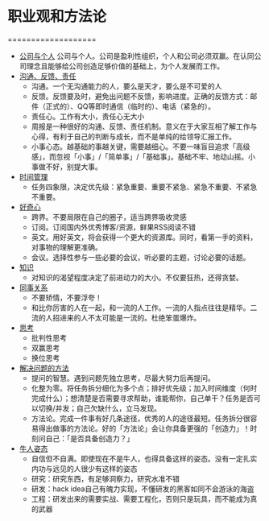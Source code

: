 # 职业观和方法论
===================

* [公司与个人]()
	公司与个人。公司是盈利性组织，个人和公司必须双赢。在认同公司理念且能够给公司创造足够价值的基础上，为个人发展而工作。
* [沟通、反馈、责任]()
	* 沟通。一个无沟通能力的人，要么是天才，要么是不可爱的人
	* 反馈。反馈要及时，避免出问题不反馈，影响进度。正确的反馈方式：邮件（正式的）、QQ等即时通信（临时的）、电话（紧急的）。
	* 责任心。工作有大小，责任心无大小
	* 周报是一种很好的沟通、反馈、责任机制。意义在于大家互相了解工作与心得，有利于自己的判断与成长，而不是单纯的给领导汇报工作。
	* 小事心态。越基础的事越关键，需要越细心。不要一味盲目追求「高级感」，而忽视「小事」/「简单事」/「基础事」。基础不牢、地动山摇。小事做不好，别提大事。
* [时间管理]()
	* 任务四象限，决定优先级：紧急重要、重要不紧急、紧急不重要、不紧急不重要。
* [好奇心]()
	* 跨界。不要局限在自己的圈子，适当跨界吸收灵感
	* 订阅。订阅国内外优秀博客/资源，鲜果RSS阅读不错
	* 英文。用好英文，将会获得一个更大的资源库。同时，看第一手的资料，对事物的理解更准确。
	* 会议。选择性参与一些必要的会议，听必要的主题，讨论必要的话题。
* [知识]()
	* 对知识的渴望程度决定了前进动力的大小。不仅要狂热，还得贪婪。
* [同事关系]()
	* 不要矫情，不要浮夸！
	* 和比你厉害的人在一起，和一流的人工作。一流的人指点往往是精华。二流的人招进来的人不太可能是一流的。杜绝笨蛋爆炸。
* [思考]()
	* 批判性思考
	* 双赢思考
	* 换位思考
* [解决问题的方法]()
	* 提问的智慧。遇到问题先独立思考，尽最大努力后再提问。
	* 化整为零。将任务拆分细化为多个点；排好优先级；加入时间维度（何时完成什么）；想清楚是否需要寻求帮助，谁能帮你，自己单干？任务是否可以切换/并发；自己欠缺什么，立马发现。
	* 方法论。完成一件事有好几条途径，优秀的人的途径最短。任务拆分很容易得出做事的方法论。好的「方法论」会让你具备更强的「创造力」！时刻问自己：「是否具备创造力？」
* [牛人姿态]()
	* 自信但不自满。即使现在不是牛人，也得具备这样的姿态。没有一定扎实内功与远见的人很少有这样的姿态
	* 研究：研究东西，有足够洞察力，研究水准不错
	* 研发：hack idea自己有魄力实现，不懂研发的黑客如同不会游泳的海盗
	* 工程：研发出来的需要实战、需要工程化，否则只是玩具，而不能成为真的武器